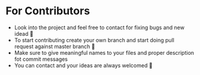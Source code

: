 <h1>For Contributors</h1>
<ul>
  <li>Look into the project and feel free to contact for fixing bugs and new idead &#128080;</li>
  <li>To start contributing create your own branch and start doing pull request against master branch &#128279;</li>
  <li>Make sure to give meaningful names to your files and proper description fot commit messages</li>
  <li>You can contact and your ideas are always welcomed &#128075; </li>
</ul>